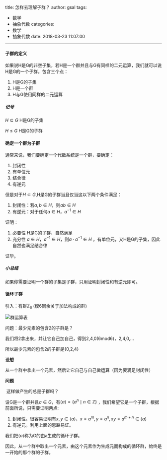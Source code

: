 title: 怎样去理解子群？
author: gsal
tags:
  - 数学
  - 抽象代数
categories:
  - 数学
  - 抽象代数
date: 2018-03-23 11:07:00
---
#### 子群的定义

如果说H是G的非空子集，若H是一个群并且与G有同样的二元运算，我们就可以说H是G的一个子群。包含三个点：

1. H是G的子集
2. H是一个群
3. H与G使用同样的二元运算

##### 记号

$H\subseteq G$  H是G的子集

$H \le G$  H是G的子群 
<!--more-->

#### 确定一个群为子群

通常来说，我们要确定一个代数系统是一个群，要确定：

1. 封闭性
2. 有单位元
3. 结合律
4. 有逆元

但是对于$H\subset G$,H是G的子群当且仅当这以下两个条件满足：

1. 封闭性：若$a,b\in H$，则$ab\in H$
2. 有逆元：对于任何$a\in H$，$a^{-1}\in H$

证明：

1. 必要性 H是G的子群，自然满足
2. 充分性 $a\in H$，$a^{-1}\in H$，则$a\cdot a^{-1}\in H$ ，有单位元，又H是G的子集，因此自然也满足结合律

证毕。

##### 小总结

如果你需要证明一个群的子集是子群，只用证明封闭性和有逆元即可。

#### 循环子群

引入：有群$\mathbb{Z}_6$ (模6同余关于加法构成的群)


![群运算表](/images/multitable.png)

问题：最少元素的包含2的子群是？

我们将2拿出来，并让它自己加自己，得到2,4,0(6mod6)，2,4,0,...

所以最少元素的包含2的子群是{0,2,4}

**设想**

从一个群中拿出一个元素，然后让它自己与自己做运算（因为要满足封闭性）

**问题**

​	这样做产生的总是子群吗？ 

设G是一个群并且$a\in G$，有$\langle a \rangle = \{ a^n\mid n \in \mathbb{Z} \}$ ，我们希望它是一个子群，根据前面所说，只需要证明两点:

1. 封闭性。很容易证明有$x,y\in \langle a \rangle$，$x = a^m,y=a^n,xy=a^{m+n}\in \langle a\rangle$
2. 有逆元。利用上面的思路易证。

我们把$\langle a \rangle$称为G的由a生成的循环子群。

因此，从一个群中取出一个元素，由这个元素作为生成元而构成的循环群，始终是一开始的那个群的子群。